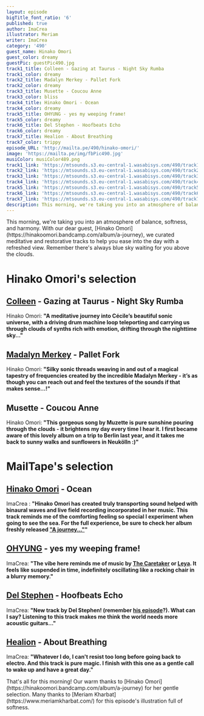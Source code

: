 ```yaml
---
layout: episode
bigTitle_font_ratio: '6'
published: true
author: ImaCrea
illustrator: Meriam
writer: ImaCrea
category: '490'
guest_name: Hinako Omori
guest_color: dreamy
guestPic: guestPic490.jpg
track1_title: Colleen - Gazing at Taurus - Night Sky Rumba
track1_color: dreamy
track2_title: Madalyn Merkey - Pallet Fork
track2_color: dreamy
track3_title: Musette - Coucou Anne
track3_color: bliss
track4_title: Hinako Omori - Ocean
track4_color: dreamy
track5_title: OHYUNG - yes my weeping frame!
track5_color: dreamy
track6_title: Del Stephen - Hoofbeats Echo
track6_color: dreamy
track7_title: Healion - About Breathing
track7_color: trippy
episode_URL: 'http://mailta.pe/490/hinako-omori/'
image: 'https://mailta.pe/img/fbPic490.jpg'
musiColor: musiColor489.png
track1_link: 'https://mtsounds.s3.eu-central-1.wasabisys.com/490/track1.mp3'
track2_link: 'https://mtsounds.s3.eu-central-1.wasabisys.com/490/track2.mp3'
track3_link: 'https://mtsounds.s3.eu-central-1.wasabisys.com/490/track3.mp3'
track4_link: 'https://mtsounds.s3.eu-central-1.wasabisys.com/490/track4.mp3'
track5_link: 'https://mtsounds.s3.eu-central-1.wasabisys.com/490/track5.mp3'
track6_link: 'https://mtsounds.s3.eu-central-1.wasabisys.com/490/track6.mp3'
track7_link: 'https://mtsounds.s3.eu-central-1.wasabisys.com/490/track7.mp3'
description: This morning, we're taking you into an atmosphere of balance, softness and harmony. With our dear guest, Hinako Omori, we curated meditative and restorative tracks to help you ease into the day with a refreshed view. Remember there's always blue sky awaiting for you above the clouds.
---
```

<p id="introduction">This morning, we're taking you into an atmosphere of balance, softness, and harmony. With our dear guest, [Hinako Omori](https://hinakoomori.bandcamp.com/album/a-journey), we curated meditative and restorative tracks to help you ease into the day with a refreshed view. Remember there's always blue sky waiting for you above the clouds.
</p>

# Hinako Omori's selection

## [Colleen](https://colleencolleen.bandcamp.com/album/the-tunnel-and-the-clearing) - Gazing at Taurus - Night Sky Rumba
Hinako Omori: **"**A meditative journey into Cécile’s beautiful sonic universe, with a driving drum machine loop teleporting and carrying us through clouds of synths rich with emotion, drifting through the nighttime sky…**"**

## [Madalyn Merkey](https://madalynmerkey.bandcamp.com/album/puzzle-music) - Pallet Fork
Hinako Omori: **"**Silky sonic threads weaving in and out of a magical tapestry of frequencies created by the incredible Madalyn Merkey - it’s as though you can reach out and feel the textures of the sounds if that makes sense…!**"**

## Musette - Coucou Anne
Hinako Omori: **"**This gorgeous song by Muzette is pure sunshine pouring through the clouds - it brightens my day every time I hear it. I first became aware of this lovely album on a trip to Berlin last year, and it takes me back to sunny walks and sunflowers in Neukölln :)**"**

# MailTape's selection

## [Hinako Omori](https://hinakoomori.bandcamp.com/album/a-journey) - Ocean
ImaCrea : **"**Hinako Omori has created truly transporting sound helped with binaural waves and live field recording incorporated in her music. This track reminds me of the comforting feeling so special I experiment when going to see the sea. For the full experience, be sure to check her album freshly released ["A journey..."](https://hinakoomori.bandcamp.com/album/a-journey)**"**

## [OHYUNG](https://ohyung.bandcamp.com/album/imagine-naked-2) - yes my weeping frame!
ImaCrea: **"**The vibe here reminds me of music by [The Caretaker](https://thecaretaker.bandcamp.com/) or [Leya](https://leya.bandcamp.com). It feels like suspended in time, indefinitely oscillating like a rocking chair in a blurry memory.**"**

## [Del Stephen](https://delstephen.bandcamp.com/album/girolando) - Hoofbeats Echo
ImaCrea: **"**New track by Del Stephen! (remember [his episode](/479/Del-Stephen)?). What can I say? Listening to this track makes me think the world needs more acoustic guitars...**"**

## [Healion](https://naffrecordings.bandcamp.com/album/in-light-it-undoes-nothing) - About Breathing
ImaCrea: **"**Whatever I do, I can't resist too long before going back to electro. And this track is pure magic. I finish with this one as a gentle call to wake up and have a great day.**"**

<p id="outroduction">That's all for this morning! Our warm thanks to [Hinako Omori](https://hinakoomori.bandcamp.com/album/a-journey) for her gentle selection. Many thanks to [Meriam Kharbat](https://www.meriamkharbat.com/) for this episode's illustration full of softness.</p>
